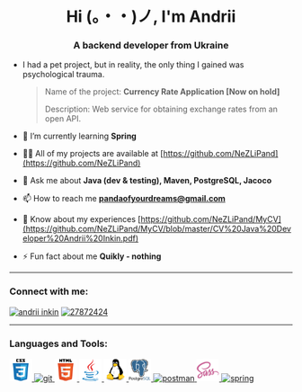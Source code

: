 
<h1 align="center">Hi (。・・)ノ, I'm Andrii</h1>
<h3 align="center">A backend developer from Ukraine</h3>

- I had a pet project, but in reality, the only thing I gained was psychological trauma.
  > Name of the project: **Currency Rate Application [Now on hold]**
  >
  > Description: Web service for obtaining exchange rates from an open API.

- 🌱 I’m currently learning **Spring**

- 👨‍💻 All of my projects are available at [https://github.com/NeZLiPand](https://github.com/NeZLiPand)

- 💬 Ask me about **Java (dev & testing), Maven, PostgreSQL, Jacoco**

- 📫 How to reach me **pandaofyourdreams@gmail.com**

- 📄 Know about my experiences [https://github.com/NeZLiPand/MyCV](https://github.com/NeZLiPand/MyCV/blob/master/CV%20Java%20Developer%20Andrii%20Inkin.pdf)

- ⚡ Fun fact about me **Quikly - nothing**

---

<h3 align="left">Connect with me:</h3>
<p align="left">
<a href="https://linkedin.com/in/andrii inkin" target="blank"><img align="center" src="https://raw.githubusercontent.com/rahuldkjain/github-profile-readme-generator/master/src/images/icons/Social/linked-in-alt.svg" alt="andrii inkin" height="30" width="40" /></a>
<a href="https://stackoverflow.com/users/27872424" target="blank"><img align="center" src="https://raw.githubusercontent.com/rahuldkjain/github-profile-readme-generator/master/src/images/icons/Social/stack-overflow.svg" alt="27872424" height="30" width="40" /></a>
</p>

---

<h3 align="left">Languages and Tools:</h3>
<p align="left"> 
  <a href="https://www.w3schools.com/css/" target="blank" rel="noreferrer"> <img src="https://raw.githubusercontent.com/devicons/devicon/master/icons/css3/css3-original-wordmark.svg" alt="css3" width="40" height="40"/> </a> 
  <a href="https://git-scm.com/" target="blank" rel="noreferrer"> <img src="https://www.vectorlogo.zone/logos/git-scm/git-scm-icon.svg" alt="git" width="40" height="40"/> </a> 
  <a href="https://www.w3.org/html/" target="blank" rel="noreferrer"> <img src="https://raw.githubusercontent.com/devicons/devicon/master/icons/html5/html5-original-wordmark.svg" alt="html5" width="40" height="40"/> </a> 
  <a href="https://www.java.com" target="blank" rel="noreferrer"> <img src="https://raw.githubusercontent.com/devicons/devicon/master/icons/java/java-original.svg" alt="java" width="40" height="40"/> </a> 
  <a href="https://www.linux.org/" target="_blank" rel="noreferrer"> <img src="https://raw.githubusercontent.com/devicons/devicon/master/icons/linux/linux-original.svg" alt="linux" width="40" height="40"/> </a> 
  <a href="https://www.postgresql.org" target="blank" rel="noreferrer"> <img src="https://raw.githubusercontent.com/devicons/devicon/master/icons/postgresql/postgresql-original-wordmark.svg" alt="postgresql" width="40" height="40"/> </a> 
  <a href="https://postman.com" target="blank" rel="noreferrer"> <img src="https://www.vectorlogo.zone/logos/getpostman/getpostman-icon.svg" alt="postman" width="40" height="40"/> </a> 
  <a href="https://sass-lang.com" target="blank" rel="noreferrer"> <img src="https://raw.githubusercontent.com/devicons/devicon/master/icons/sass/sass-original.svg" alt="sass" width="40" height="40"/> </a> 
  <a href="https://spring.io/" target="blank" rel="noreferrer"> <img src="https://www.vectorlogo.zone/logos/springio/springio-icon.svg" alt="spring" width="40" height="40"/> </a> </p>
